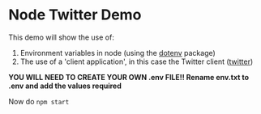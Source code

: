 # Node Twitter Demo

This demo will show the use of:

1. Environment variables in node (using the [dotenv](https://www.npmjs.com/package/dotenv) package)
2. The use of a 'client application', in this case the Twitter client ([twitter](https://www.npmjs.com/package/twitter))

**YOU WILL NEED TO CREATE YOUR OWN .env FILE!! Rename env.txt to .env and add the values required**

Now do `npm start`
